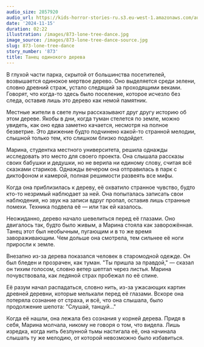 ```yaml
---
audio_size: 2857920
audio_url: https://kids-horror-stories-ru.s3.eu-west-1.amazonaws.com/audio/873-lone-tree-dance.mp3
date: '2024-11-15'
duration: 02:22
illustration: /images/873-lone-tree-dance.jpg
image_source: /images/873-lone-tree-dance-source.jpg
slug: 873-lone-tree-dance
story_number: '873'
title: Танец одинокого дерева
---
```


В глухой части парка, скрытой от большинства посетителей, возвышается одинокое мертвое дерево. Оно выделяется среди зелени, словно древний страж, устало следящий за проходящими веками. Говорят, что когда-то здесь было поселение, которое исчезло без следа, оставив лишь это дерево как немой памятник.

Местные жители в свете луны рассказывают друг другу историю об этом дереве. Якобы в дни, когда туман стелется по земле, можно увидеть, как оно едва заметно качается, несмотря на полное безветрие. Это движение будто подчинено какой-то странной мелодии, слышной только тем, кто слишком близко подойдет.

Марина, студентка местного университета, решила однажды исследовать это место для своего проекта. Она слышала рассказы своих бабушки и дедушки, но не верила ни единому слову, считая всё сказками стариков. Однажды вечером она отправилась в парк с диктофоном и камерой, полная решимости развеять все мифы.

Когда она приблизилась к дереву, её охватило странное чувство, будто кто-то незримый наблюдает за ней. Она попыталась записать свои наблюдения, но звук на записи вдруг пропал, оставив лишь странные помехи. Техника подвела её — или так ей казалось.

Неожиданно, дерево начало шевелиться перед её глазами. Оно двигалось так, будто было живым, а Марина стояла как заворожённая. Танец этот был необычным, пугающим и в то же время завораживающим. Чем дольше она смотрела, тем сильнее её ноги приросли к земле.

Внезапно из-за дерева показался человек в старомодной одежде. Он был бледен и прозрачен, как туман. "Ты пришла за правдой," — сказал он тихим голосом, словно ветер шептал через листья. Марина почувствовала, как ледяной страх пробежал по её спине.

Её разум начал распадаться, словно нить, из-за ужасающих картин древней деревни, которые мелькали перед её глазами. Вскоре она потеряла сознание от страха, и всё, что она слышала, было продолжение шепота: "Слушай, танцуй..."

Когда её нашли, она лежала без сознания у корней дерева. Придя в себя, Марина молчала, никому не говоря о том, что видела. Лишь изредка, когда нить безлунной тьмы настигала её, она начинала слышать ту же мелодию, от которой невозможно было избавиться.